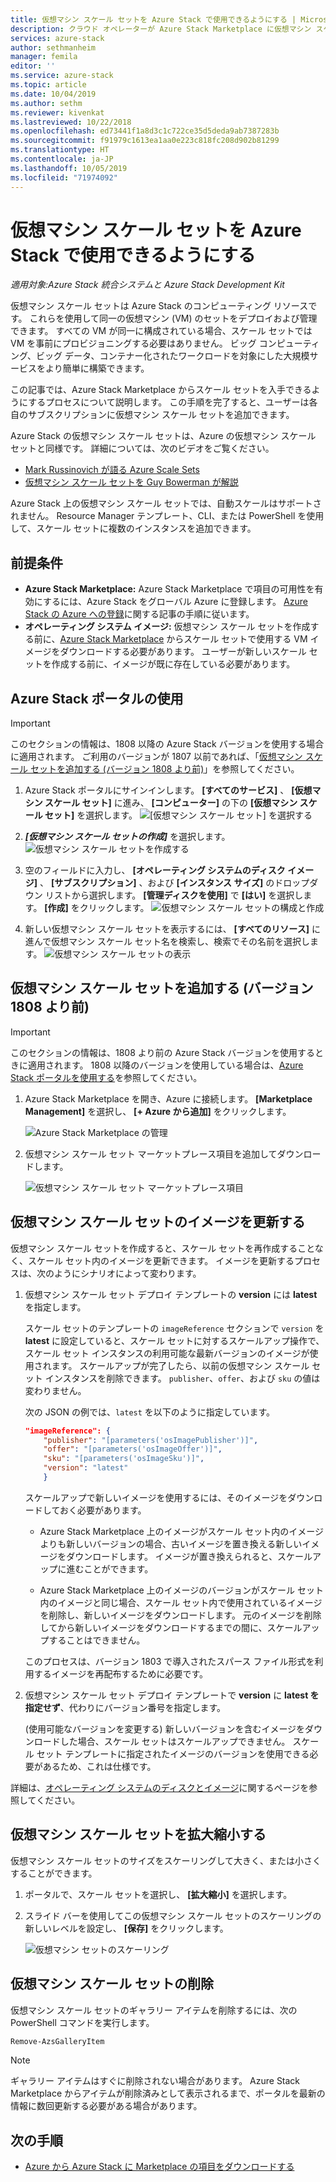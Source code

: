 ```yaml
---
title: 仮想マシン スケール セットを Azure Stack で使用できるようにする | Microsoft Docs
description: クラウド オペレーターが Azure Stack Marketplace に仮想マシン スケール セットを追加する方法について学習します。
services: azure-stack
author: sethmanheim
manager: femila
editor: ''
ms.service: azure-stack
ms.topic: article
ms.date: 10/04/2019
ms.author: sethm
ms.reviewer: kivenkat
ms.lastreviewed: 10/22/2018
ms.openlocfilehash: ed73441f1a8d3c1c722ce35d5deda9ab7387283b
ms.sourcegitcommit: f91979c1613ea1aa0e223c818fc208d902b81299
ms.translationtype: HT
ms.contentlocale: ja-JP
ms.lasthandoff: 10/05/2019
ms.locfileid: "71974092"
---
```

# <a name="make-virtual-machine-scale-sets-available-in-azure-stack"></a>仮想マシン スケール セットを Azure Stack で使用できるようにする

*適用対象:Azure Stack 統合システムと Azure Stack Development Kit*
  
仮想マシン スケール セットは Azure Stack のコンピューティング リソースです。 これらを使用して同一の仮想マシン (VM) のセットをデプロイおよび管理できます。 すべての VM が同一に構成されている場合、スケール セットでは VM を事前にプロビジョニングする必要はありません。 ビッグ コンピューティング、ビッグ データ、コンテナー化されたワークロードを対象にした大規模サービスをより簡単に構築できます。

この記事では、Azure Stack Marketplace からスケール セットを入手できるようにするプロセスについて説明します。 この手順を完了すると、ユーザーは各自のサブスクリプションに仮想マシン スケール セットを追加できます。

Azure Stack の仮想マシン スケール セットは、Azure の仮想マシン スケール セットと同様です。 詳細については、次のビデオをご覧ください。

* [Mark Russinovich が語る Azure Scale Sets](https://channel9.msdn.com/Blogs/Regular-IT-Guy/Mark-Russinovich-Talks-Azure-Scale-Sets/)
* [仮想マシン スケール セットを Guy Bowerman が解説](https://channel9.msdn.com/Shows/Cloud+Cover/Episode-191-Virtual-Machine-Scale-Sets-with-Guy-Bowerman)

Azure Stack 上の仮想マシン スケール セットでは、自動スケールはサポートされません。 Resource Manager テンプレート、CLI、または PowerShell を使用して、スケール セットに複数のインスタンスを追加できます。

## <a name="prerequisites"></a>前提条件

* **Azure Stack Marketplace:** Azure Stack Marketplace で項目の可用性を有効にするには、Azure Stack をグローバル Azure に登録します。 [Azure Stack の Azure への登録](azure-stack-registration.md)に関する記事の手順に従います。
* **オペレーティング システム イメージ:** 仮想マシン スケール セットを作成する前に、[Azure Stack Marketplace](azure-stack-download-azure-marketplace-item.md) からスケール セットで使用する VM イメージをダウンロードする必要があります。 ユーザーが新しいスケール セットを作成する前に、イメージが既に存在している必要があります。

## <a name="use-the-azure-stack-portal"></a>Azure Stack ポータルの使用

>[!IMPORTANT]  
> このセクションの情報は、1808 以降の Azure Stack バージョンを使用する場合に適用されます。 ご利用のバージョンが 1807 以前であれば、「[仮想マシン スケール セットを追加する (バージョン 1808 より前)](#add-the-virtual-machine-scale-set-prior-to-version-1808)」を参照してください。

1. Azure Stack ポータルにサインインします。 **[すべてのサービス]** 、 **[仮想マシン スケール セット]** に進み、 **[コンピューター]** の下の **[仮想マシン スケール セット]** を選択します。
   ![[仮想マシン スケール セット] を選択する](media/azure-stack-compute-add-scalesets/all-services.png)

2. ***[仮想マシン スケール セットの作成]*** を選択します。
   ![仮想マシン スケール セットを作成する](media/azure-stack-compute-add-scalesets/create-scale-set.png)

3. 空のフィールドに入力し、 **[オペレーティング システムのディスク イメージ]** 、 **[サブスクリプション]** 、および **[インスタンス サイズ]** のドロップダウン リストから選択します。 **[管理ディスクを使用]** で **[はい]** を選択します。 **[作成]** をクリックします。
    ![仮想マシン スケール セットの構成と作成](media/azure-stack-compute-add-scalesets/create.png)

4. 新しい仮想マシン スケール セットを表示するには、 **[すべてのリソース]** に進んで仮想マシン スケール セット名を検索し、検索でその名前を選択します。
   ![仮想マシン スケール セットの表示](media/azure-stack-compute-add-scalesets/search.png)

## <a name="add-the-virtual-machine-scale-set-prior-to-version-1808"></a>仮想マシン スケール セットを追加する (バージョン 1808 より前)

>[!IMPORTANT]  
> このセクションの情報は、1808 より前の Azure Stack バージョンを使用するときに適用されます。 1808 以降のバージョンを使用している場合は、[Azure Stack ポータルを使用する](#use-the-azure-stack-portal)を参照してください。

1. Azure Stack Marketplace を開き、Azure に接続します。 **[Marketplace Management]** を選択し、 **[+ Azure から追加]** をクリックします。

    ![Azure Stack Marketplace の管理](media/azure-stack-compute-add-scalesets/image01.png)

2. 仮想マシン スケール セット マーケットプレース項目を追加してダウンロードします。

    ![仮想マシン スケール セット マーケットプレース項目](media/azure-stack-compute-add-scalesets/image02.png)

## <a name="update-images-in-a-virtual-machine-scale-set"></a>仮想マシン スケール セットのイメージを更新する

仮想マシン スケール セットを作成すると、スケール セットを再作成することなく、スケール セット内のイメージを更新できます。 イメージを更新するプロセスは、次のようにシナリオによって変わります。

1. 仮想マシン スケール セット デプロイ テンプレートの **version** には **latest** を指定します。  

   スケール セットのテンプレートの `imageReference` セクションで `version` を **latest** に設定していると、スケール セットに対するスケールアップ操作で、スケール セット インスタンスの利用可能な最新バージョンのイメージが使用されます。 スケールアップが完了したら、以前の仮想マシン スケール セット インスタンスを削除できます。 `publisher`、`offer`、および `sku` の値は変わりません。

   次の JSON の例では、`latest` を以下のように指定しています。  

    ```json  
    "imageReference": {
        "publisher": "[parameters('osImagePublisher')]",
        "offer": "[parameters('osImageOffer')]",
        "sku": "[parameters('osImageSku')]",
        "version": "latest"
        }
    ```

   スケールアップで新しいイメージを使用するには、そのイメージをダウンロードしておく必要があります。  

   * Azure Stack Marketplace 上のイメージがスケール セット内のイメージよりも新しいバージョンの場合、古いイメージを置き換える新しいイメージをダウンロードします。 イメージが置き換えられると、スケールアップに進むことができます。

   * Azure Stack Marketplace 上のイメージのバージョンがスケール セット内のイメージと同じ場合、スケール セット内で使用されているイメージを削除し、新しいイメージをダウンロードします。 元のイメージを削除してから新しいイメージをダウンロードするまでの間に、スケールアップすることはできません。

   このプロセスは、バージョン 1803 で導入されたスパース ファイル形式を利用するイメージを再配布するために必要です。

2. 仮想マシン スケール セット デプロイ テンプレートで **version** に **latest を指定せず**、代わりにバージョン番号を指定します。  

    (使用可能なバージョンを変更する) 新しいバージョンを含むイメージをダウンロードした場合、スケール セットはスケールアップできません。 スケール セット テンプレートに指定されたイメージのバージョンを使用できる必要があるため、これは仕様です。  

詳細は、[オペレーティング システムのディスクとイメージ](../user/azure-stack-compute-overview.md#operating-system-disks-and-images)に関するページを参照してください。  

## <a name="scale-a-virtual-machine-scale-set"></a>仮想マシン スケール セットを拡大縮小する

仮想マシン スケール セットのサイズをスケーリングして大きく、または小さくすることができます。

1. ポータルで、スケール セットを選択し、 **[拡大縮小]** を選択します。

2. スライド バーを使用してこの仮想マシン スケール セットのスケーリングの新しいレベルを設定し、 **[保存]** をクリックします。

     ![仮想マシン セットのスケーリング](media/azure-stack-compute-add-scalesets/scale.png)

## <a name="remove-a-virtual-machine-scale-set"></a>仮想マシン スケール セットの削除

仮想マシン スケール セットのギャラリー アイテムを削除するには、次の PowerShell コマンドを実行します。

```powershell  
Remove-AzsGalleryItem
```

> [!NOTE]
> ギャラリー アイテムはすぐに削除されない場合があります。 Azure Stack Marketplace からアイテムが削除済みとして表示されるまで、ポータルを最新の情報に数回更新する必要がある場合があります。

## <a name="next-steps"></a>次の手順

* [Azure から Azure Stack に Marketplace の項目をダウンロードする](azure-stack-download-azure-marketplace-item.md)
